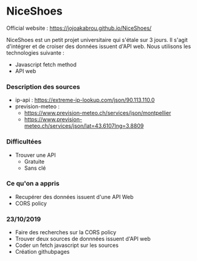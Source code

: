 # NiceShoes
Official website : https://jojoakabrou.github.io/NiceShoes/
<p> NiceShoes est un petit projet universitaire qui s'étale sur 3 jours. Il s'agit d'intégrer et de croiser des données issuent d'API web. Nous utilisons les technologies suivante : </p>

* Javascript fetch method
* API web
  

### Description des sources 

* ip-api : https://extreme-ip-lookup.com/json/90.113.110.0
* prevision-meteo : 
  * https://www.prevision-meteo.ch/services/json/montpellier
  * https://www.prevision-meteo.ch/services/json/lat=43.6107lng=3.8809



### Difficultées

* Trouver une API 
  * Gratuite
  * Sans clé

### Ce qu'on a appris

* Recupérer des données issuent d'une API Web
* CORS policy

### 23/10/2019

* Faire des recherches sur la CORS policy
* Trouver deux sources de donnnées issuent d'API web
* Coder un fetch javascript sur les sources
* Création githubpages
